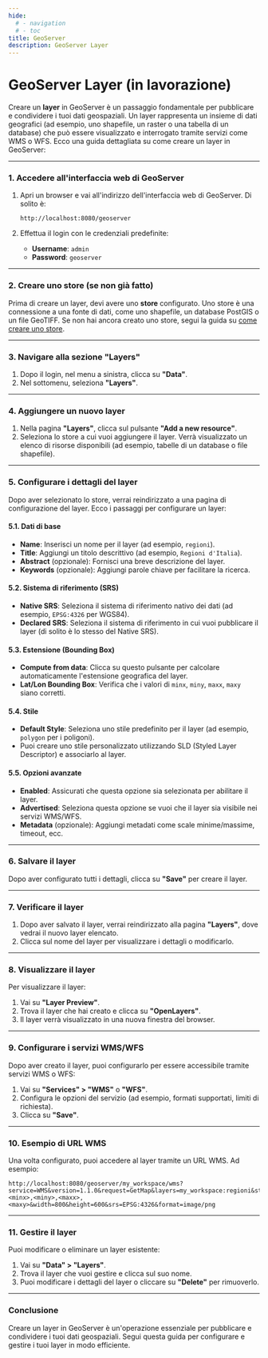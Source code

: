 ```yaml
---
hide:
  # - navigation
  # - toc
title: GeoServer
description: GeoServer Layer
---
```


# GeoServer Layer (in lavorazione)

Creare un **layer** in GeoServer è un passaggio fondamentale per pubblicare e condividere i tuoi dati geospaziali. Un layer rappresenta un insieme di dati geografici (ad esempio, uno shapefile, un raster o una tabella di un database) che può essere visualizzato e interrogato tramite servizi come WMS o WFS. Ecco una guida dettagliata su come creare un layer in GeoServer:

---

### **1. Accedere all'interfaccia web di GeoServer**
1. Apri un browser e vai all'indirizzo dell'interfaccia web di GeoServer. Di solito è:
   ```
   http://localhost:8080/geoserver
   ```
2. Effettua il login con le credenziali predefinite:
   
    - **Username**: `admin`
    - **Password**: `geoserver`

---

### **2. Creare uno store (se non già fatto)**
Prima di creare un layer, devi avere uno **store** configurato. Uno store è una connessione a una fonte di dati, come uno shapefile, un database PostGIS o un file GeoTIFF. Se non hai ancora creato uno store, segui la guida su [come creare uno store](#).

---

### **3. Navigare alla sezione "Layers"**
1. Dopo il login, nel menu a sinistra, clicca su **"Data"**.
2. Nel sottomenu, seleziona **"Layers"**.

---

### **4. Aggiungere un nuovo layer**
1. Nella pagina **"Layers"**, clicca sul pulsante **"Add a new resource"**.
2. Seleziona lo store a cui vuoi aggiungere il layer. Verrà visualizzato un elenco di risorse disponibili (ad esempio, tabelle di un database o file shapefile).

---

### **5. Configurare i dettagli del layer**
Dopo aver selezionato lo store, verrai reindirizzato a una pagina di configurazione del layer. Ecco i passaggi per configurare un layer:

#### **5.1. Dati di base**
- **Name**: Inserisci un nome per il layer (ad esempio, `regioni`).
- **Title**: Aggiungi un titolo descrittivo (ad esempio, `Regioni d'Italia`).
- **Abstract** (opzionale): Fornisci una breve descrizione del layer.
- **Keywords** (opzionale): Aggiungi parole chiave per facilitare la ricerca.

#### **5.2. Sistema di riferimento (SRS)**
- **Native SRS**: Seleziona il sistema di riferimento nativo dei dati (ad esempio, `EPSG:4326` per WGS84).
- **Declared SRS**: Seleziona il sistema di riferimento in cui vuoi pubblicare il layer (di solito è lo stesso del Native SRS).

#### **5.3. Estensione (Bounding Box)**
- **Compute from data**: Clicca su questo pulsante per calcolare automaticamente l'estensione geografica del layer.
- **Lat/Lon Bounding Box**: Verifica che i valori di `minx`, `miny`, `maxx`, `maxy` siano corretti.

#### **5.4. Stile**
- **Default Style**: Seleziona uno stile predefinito per il layer (ad esempio, `polygon` per i poligoni).
- Puoi creare uno stile personalizzato utilizzando SLD (Styled Layer Descriptor) e associarlo al layer.

#### **5.5. Opzioni avanzate**
- **Enabled**: Assicurati che questa opzione sia selezionata per abilitare il layer.
- **Advertised**: Seleziona questa opzione se vuoi che il layer sia visibile nei servizi WMS/WFS.
- **Metadata** (opzionale): Aggiungi metadati come scale minime/massime, timeout, ecc.

---

### **6. Salvare il layer**
Dopo aver configurato tutti i dettagli, clicca su **"Save"** per creare il layer.

---

### **7. Verificare il layer**
1. Dopo aver salvato il layer, verrai reindirizzato alla pagina **"Layers"**, dove vedrai il nuovo layer elencato.
2. Clicca sul nome del layer per visualizzare i dettagli o modificarlo.

---

### **8. Visualizzare il layer**
Per visualizzare il layer:
1. Vai su **"Layer Preview"**.
2. Trova il layer che hai creato e clicca su **"OpenLayers"**.
3. Il layer verrà visualizzato in una nuova finestra del browser.

---

### **9. Configurare i servizi WMS/WFS**
Dopo aver creato il layer, puoi configurarlo per essere accessibile tramite servizi WMS o WFS:
1. Vai su **"Services" > "WMS"** o **"WFS"**.
2. Configura le opzioni del servizio (ad esempio, formati supportati, limiti di richiesta).
3. Clicca su **"Save"**.

---

### **10. Esempio di URL WMS**
Una volta configurato, puoi accedere al layer tramite un URL WMS. Ad esempio:
```
http://localhost:8080/geoserver/my_workspace/wms?service=WMS&version=1.1.0&request=GetMap&layers=my_workspace:regioni&styles=&bbox=<minx>,<miny>,<maxx>,<maxy>&width=800&height=600&srs=EPSG:4326&format=image/png
```

---

### **11. Gestire il layer**
Puoi modificare o eliminare un layer esistente:

1. Vai su **"Data" > "Layers"**.
2. Trova il layer che vuoi gestire e clicca sul suo nome.
3. Puoi modificare i dettagli del layer o cliccare su **"Delete"** per rimuoverlo.

---

### **Conclusione**
Creare un layer in GeoServer è un'operazione essenziale per pubblicare e condividere i tuoi dati geospaziali. Segui questa guida per configurare e gestire i tuoi layer in modo efficiente.
